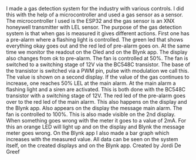 I made a gas detection system for the industry with various controls. I did this with the help of a microcontroller and used a gas sensor as a sensor. The microcontroller I used is the ESP32 and the gas sensor is an XNX honeywell transmitter with LEL sensor. The purpose of the gas detection system is that when gas is measured it gives different actions.
First one has a pre-alarm where a flashing light is controlled. The green led that shows everything okay goes out and the red led of pre-alarm goes on. At the same time we monitor the readout on the Oled and on the Blynk app. The display also changes from ok to pre-alarm.
The fan is controlled at 50%. The fan is switched to a switching stage of 12V via the BC548C transistor. The base of the transistor is switched via a PWM pin, pulse with modulation we call this. The value is shown on a second display. 
If the value of the gas continues to increase, one reaches 50% LEL at the main alarm. At the main alarm a flashing light and a siren are activated. This is both done with the BC548C transistor with a switching stage of 12V.
The red led of the pre-alarm goes over to the red led of the main alarm. This also happens on the display and the Blynk app. Also appears on the display the message main alarm. The fan is controlled to 100%. This is also made visible on the 2nd display.  
When something goes wrong with the meter it goes to a value of 2mA. For this an orange LED will light up and on the display and Blynk the message meter goes wrong. On the Blynk app I also made a bar graph which increases with the measured value.
All data can be seen on the system itself, on the created displays and on the Blynk app.
Created by Jordi De Greef  


